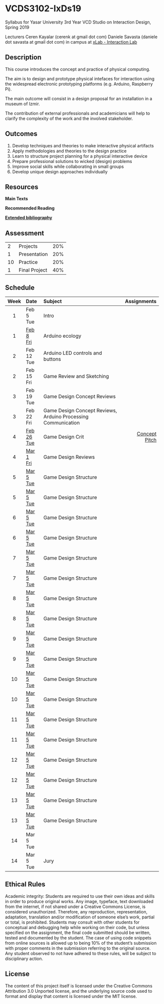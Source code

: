 # VCDS3102-IxDs19
Syllabus for Yasar University 3rd Year VCD Studio on Interaction Design, Spring 2019

Lecturers
Ceren Kayalar (cerenk at gmail dot com)
Daniele Savasta (daniele dot savasta at gmail dot com)
in campus at [xLab - Interaction Lab](http://xlab.yasar.edu.tr)

## Description
This course introduces the concept and practice of physical computing.

The aim is to design and prototype physical intefaces for interaction using the widespread electronic prototyping platforms (e.g. Arduino, Raspberry Pi).

The main outcome will consist in a design proposal for an installation in a museum of Izmir.

The contribution of external professionals and academicians will help to clarify the complexity of the work and the involved stakeholder.

## Outcomes
1. Develop techniques and theories to make interactive physical artifacts
2. Apply methodologies and theories to the design practice
3. Learn to structure project planning for a physical interactive device
4. Prepare professional solutions to wicked (design) problems
5. Improve social skills while collaborating in small groups
6. Develop unique design approaches individually

## Resources

**Main Texts**


**Recommended Reading**

[**Extended bibliography**](https://github.com/ixd-izmir/ixd3101f18/blob/master/extendedBibliography.md)

## Assessment

| | | |
|-|-|-|
|2| Projects |20%|
|1| Presentation |20%|
|10| Practice |20%|
|1| Final Project |40%|


## Schedule

| Week | Date | Subject | Assignments |
|:---:|:-------------|:-------------| -----:|
| 1 | Feb 5<br>Tue | Intro | |
| 1 | [Feb 8<br>Fri](https://github.com/ixd-izmir/ixd3102s19/blob/master/daily/feb8fri.md) | Arduino ecology | |
| 2 | Feb 12<br>Tue | Arduino LED controls and buttons | |
| 2 | Feb 15<br>Fri | Game Review and Sketching | |
| 3 | Feb 19<br>Tue | Game Design Concept Reviews |  |
| 3 | Feb 22<br>Fri | Game Design Concept Reviews, Arduino Processing Communication |  |
| 4 | [Feb 26<br>Tue](https://github.com/ixd-izmir/ixd3102s19/blob/master/daily/feb26tue.md) | Game Design Crit | [Concept Pitch](https://github.com/ixd-izmir/ixd3102s19/blob/master/assignments/conceptPitch.md) |
| 4 | [Mar 1<br>Fri](https://github.com/ixd-izmir/ixd3102s19/blob/master/daily/mar01fri.md) | Game Design Reviews |  |  
| 5 | [Mar 5<br>Tue](https://github.com/ixd-izmir/ixd3102s19/blob/master/daily/mar05tue.md) | Game Design Structure |  |  
| 5 | [Mar 5<br>Tue](https://github.com/ixd-izmir/ixd3102s19/blob/master/daily/mar05tue.md) | Game Design Structure |  |  
| 6 | [Mar 5<br>Tue](https://github.com/ixd-izmir/ixd3102s19/blob/master/daily/mar05tue.md) | Game Design Structure |  |  
| 6 | [Mar 5<br>Tue](https://github.com/ixd-izmir/ixd3102s19/blob/master/daily/mar05tue.md) | Game Design Structure |  |  
| 7 | [Mar 5<br>Tue](https://github.com/ixd-izmir/ixd3102s19/blob/master/daily/mar05tue.md) | Game Design Structure |  |  
| 7 | [Mar 5<br>Tue](https://github.com/ixd-izmir/ixd3102s19/blob/master/daily/mar05tue.md) | Game Design Structure |  |  
| 8 | [Mar 5<br>Tue](https://github.com/ixd-izmir/ixd3102s19/blob/master/daily/mar05tue.md) | Game Design Structure |  |  
| 8 | [Mar 5<br>Tue](https://github.com/ixd-izmir/ixd3102s19/blob/master/daily/mar05tue.md) | Game Design Structure |  |  
| 9 | [Mar 5<br>Tue](https://github.com/ixd-izmir/ixd3102s19/blob/master/daily/mar05tue.md) | Game Design Structure |  |  
| 9 | [Mar 5<br>Tue](https://github.com/ixd-izmir/ixd3102s19/blob/master/daily/mar05tue.md) | Game Design Structure |  |  
| 10 | [Mar 5<br>Tue](https://github.com/ixd-izmir/ixd3102s19/blob/master/daily/mar05tue.md) | Game Design Structure |  |  
| 10 | [Mar 5<br>Tue](https://github.com/ixd-izmir/ixd3102s19/blob/master/daily/mar05tue.md) | Game Design Structure |  |  
| 11 | [Mar 5<br>Tue](https://github.com/ixd-izmir/ixd3102s19/blob/master/daily/mar05tue.md) | Game Design Structure |  |  
| 11 | [Mar 5<br>Tue](https://github.com/ixd-izmir/ixd3102s19/blob/master/daily/mar05tue.md) | Game Design Structure |  |  
| 12 | [Mar 5<br>Tue](https://github.com/ixd-izmir/ixd3102s19/blob/master/daily/mar05tue.md) | Game Design Structure |  |  
| 12 | [Mar 5<br>Tue](https://github.com/ixd-izmir/ixd3102s19/blob/master/daily/mar05tue.md) | Game Design Structure |  |  
| 13 | [Mar 5<br>Tue](https://github.com/ixd-izmir/ixd3102s19/blob/master/daily/mar05tue.md) | Game Design Structure |  |  
| 13 | [Mar 5<br>Tue](https://github.com/ixd-izmir/ixd3102s19/blob/master/daily/mar05tue.md) | Game Design Structure |  |  
| 14 | Mar 5<br>Tue |  |  |  
| 14 | Mar 5<br>Tue | Jury |  |  



## Ethical Rules
Academic integrity: Students are required to use their own ideas and skills in order to produce original works. Any image, typeface, text downloaded from the internet, if not shared under a Creative Commons License, is considered unauthorized. Therefore, any reproduction, representation, adaptation, translation and/or modification of someone else’s work, partial or total, is prohibited. Students may consult with other students for conceptual and debugging help while working on their code, but unless specified on the assignment, the final code submitted should be written, tested and documented by the student. The case of using code snippets from online sources is allowed up to being 10% of the student’s submission with proper comments in the submission referring to the original source. Any student observed to not have adhered to these rules, will be subject to disciplinary action.

## License
The content of this project itself is licensed under the Creative Commons Attribution 3.0 Unported license, and the underlying source code used to format and display that content is licensed under the MIT license.

